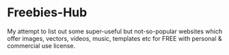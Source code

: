# Freebies-Hub
My attempt to list out some super-useful but not-so-popular websites which offer images, vectors, videos, music, templates etc for FREE with personal &amp; commercial use license.
